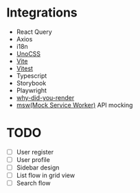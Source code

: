 # Integrations

- React Query
- Axios
- i18n
- [UnoCSS](https://unocss.dev/guide/)
- [Vite](https://vitejs.dev)
- [Vitest](https://vitest.dev)
- Typescript
- Storybook
- Playwright
- [why-did-you-render](https://github.com/welldone-software/why-did-you-render)
- [msw(Mock Service Worker)](https://mswjs.io/) API mocking

# TODO

- [ ] User register
- [ ] User profile
- [ ] Sidebar design
- [ ] List flow in grid view
- [ ] Search flow
